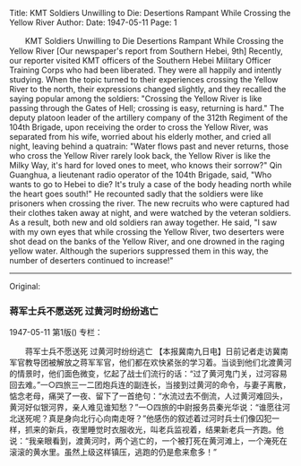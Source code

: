 Title: KMT Soldiers Unwilling to Die: Desertions Rampant While Crossing the Yellow River
Author:
Date: 1947-05-11
Page: 1

　　KMT Soldiers Unwilling to Die
    Desertions Rampant While Crossing the Yellow River
    [Our newspaper's report from Southern Hebei, 9th] Recently, our reporter visited KMT officers of the Southern Hebei Military Officer Training Corps who had been liberated. They were all happily and intently studying. When the topic turned to their experiences crossing the Yellow River to the north, their expressions changed slightly, and they recalled the saying popular among the soldiers: "Crossing the Yellow River is like passing through the Gates of Hell; crossing is easy, returning is hard." The deputy platoon leader of the artillery company of the 312th Regiment of the 104th Brigade, upon receiving the order to cross the Yellow River, was separated from his wife, worried about his elderly mother, and cried all night, leaving behind a quatrain: "Water flows past and never returns, those who cross the Yellow River rarely look back, the Yellow River is like the Milky Way, it's hard for loved ones to meet, who knows their sorrow?" Qin Guanghua, a lieutenant radio operator of the 104th Brigade, said, "Who wants to go to Hebei to die? It's truly a case of the body heading north while the heart goes south!" He recounted sadly that the soldiers were like prisoners when crossing the river. The new recruits who were captured had their clothes taken away at night, and were watched by the veteran soldiers. As a result, both new and old soldiers ran away together. He said, "I saw with my own eyes that while crossing the Yellow River, two deserters were shot dead on the banks of the Yellow River, and one drowned in the raging yellow water. Although the superiors suppressed them in this way, the number of deserters continued to increase!"



<hr /> 

Original: 


### 蒋军士兵不愿送死  过黄河时纷纷逃亡

1947-05-11
第1版()
专栏：

　　蒋军士兵不愿送死
    过黄河时纷纷逃亡
    【本报冀南九日电】日前记者走访冀南军官教导团被解放之蒋军军官，他们都在欢快紧张的学习着。当谈到他们北渡黄河的情景时，他们面色微变，忆起了战士们流行的话：“过了黄河鬼门关，过河容易回去难。”一○四旅三一二团炮兵连的副连长，当接到过黄河的命令，与妻子离散，惦念老母，痛哭了一夜、留下了一首绝句：“水流过去不倒流，人过黄河难回头，黄河好似银河界，亲人难见谁知愁？”一○四旅的中尉报务员秦光华说：“谁愿往河北送死呢？真是身向北行心向南走呀？”他感伤的叙述着过河时兵士们像囚犯一样，抓来的新兵，夜里睡觉时衣服收光，叫老兵监视着，结果新老兵一齐跑。他说：“我亲眼看到，渡黄河时，两个逃亡的，一个被打死在黄河滩上，一个淹死在滚滚的黄水里。虽然上级这样镇压，逃跑的仍是愈来愈多！”
